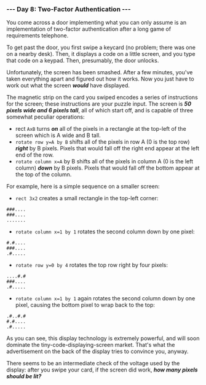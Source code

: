 ### --- Day 8: Two-Factor Authentication ---

You come across a door implementing what you can only assume is an implementation of two-factor authentication after a long game of requirements telephone.

To get past the door, you first swipe a keycard (no problem; there was one on a nearby desk). Then, it displays a code on a little screen, and you type that code on a keypad. Then, presumably, the door unlocks.

Unfortunately, the screen has been smashed. After a few minutes, you've taken everything apart and figured out how it works. Now you just have to work out what the screen ***would*** have displayed.

The magnetic strip on the card you swiped encodes a series of instructions for the screen; these instructions are your puzzle input. The screen is ***50 pixels wide and 6 pixels tall***, all of which start off, and is capable of three somewhat peculiar operations:

* rect `AxB` turns ***on*** all of the pixels in a rectangle at the top-left of the screen which is A wide and B tall.
* `rotate row y=A by B` shifts all of the pixels in row A (0 is the top row) ***right*** by B pixels. Pixels that would fall off the right end appear at the left end of the row.
* `rotate column x=A` by B shifts all of the pixels in column A (0 is the left column) ***down*** by B pixels. Pixels that would fall off the bottom appear at the top of the column.

For example, here is a simple sequence on a smaller screen:

* `rect 3x2` creates a small rectangle in the top-left corner:
```
###....
###....
.......
 ```
 
* `rotate column x=1 by 1` rotates the second column down by one pixel:
 ```
#.#....
###....
.#.....
 ```
 
* `rotate row y=0 by 4` rotates the top row right by four pixels:
 ```
 ....#.#
###....
.#.....
 ```
 
* `rotate column x=1 by 1` again rotates the second column down by one pixel, causing the bottom pixel to wrap back to the top:
```
.#..#.#
#.#....
.#.....
```

As you can see, this display technology is extremely powerful, and will soon dominate the tiny-code-displaying-screen market. That's what the advertisement on the back of the display tries to convince you, anyway.

There seems to be an intermediate check of the voltage used by the display: after you swipe your card, if the screen did work, ***how many pixels should be lit?***

